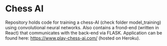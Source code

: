 # Chess AI

Repository holds code for training a chess-AI (check folder model_training) using convolutional neural networks. Also contains a frond-end (written in React) that communicates with the back-end via FLASK. Application can be found here: https://www.play-chess-ai.com/ (hosted on Heroku).
